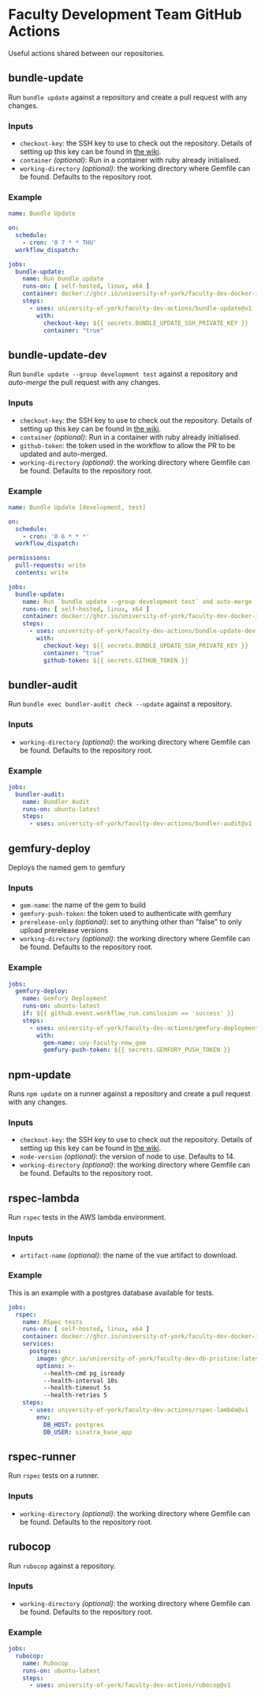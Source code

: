# Faculty Development Team GitHub Actions

Useful actions shared between our repositories.

## bundle-update

Run `bundle update` against a repository and create a pull request with any changes.

### Inputs

* `checkout-key`: the SSH key to use to check out the repository.
  Details of setting up this key can be found in [the wiki](https://wiki.york.ac.uk/display/ittechdocs/Faculty+Dev%3A+New+Github+Repository).
* `container` _(optional)_: Run in a container with ruby already initialised. 
* `working-directory` _(optional)_: the working directory where Gemfile can be found. Defaults to the repository root.

### Example

```yaml
name: Bundle Update

on:
  schedule:
    - cron: '0 7 * * THU'
  workflow_dispatch:

jobs:
  bundle-update:
    name: Run bundle update
    runs-on: [ self-hosted, linux, x64 ]
    container: docker://ghcr.io/university-of-york/faculty-dev-docker-images/ci/aws-lambda-ruby-dev:2.7
    steps:
      - uses: university-of-york/faculty-dev-actions/bundle-update@v1
        with:
          checkout-key: ${{ secrets.BUNDLE_UPDATE_SSH_PRIVATE_KEY }}
          container: "true"
```

## bundle-update-dev

Run `bundle update --group development test` against a repository and _auto-merge_ the pull request with any changes.

### Inputs

* `checkout-key`: the SSH key to use to check out the repository.
  Details of setting up this key can be found in [the wiki](https://wiki.york.ac.uk/display/ittechdocs/Faculty+Dev%3A+New+Github+Repository).
* `container` _(optional)_: Run in a container with ruby already initialised.
* `github-token`: the token used in the workflow to allow the PR to be updated and auto-merged.
* `working-directory` _(optional)_: the working directory where Gemfile can be found. Defaults to the repository root.

### Example

```yaml
name: Bundle Update [development, test]

on:
  schedule:
    - cron: '0 6 * * *'
  workflow_dispatch:

permissions:
  pull-requests: write
  contents: write

jobs:
  bundle-update:
    name: Run `bundle update --group development test` and auto-merge
    runs-on: [ self-hosted, linux, x64 ]
    container: docker://ghcr.io/university-of-york/faculty-dev-docker-images/ci/aws-lambda-ruby-dev:2.7
    steps:
      - uses: university-of-york/faculty-dev-actions/bundle-update-dev-container@v1
        with:
          checkout-key: ${{ secrets.BUNDLE_UPDATE_SSH_PRIVATE_KEY }}
          container: "true"
          github-token: ${{ secrets.GITHUB_TOKEN }}
```

## bundler-audit

Run `bundle exec bundler-audit check --update` against a repository.

### Inputs

* `working-directory` _(optional)_: the working directory where Gemfile can be found. Defaults to the repository root.

### Example

```yaml
jobs:
  bundler-audit:
    name: Bundler Audit
    runs-on: ubuntu-latest
    steps:
      - uses: university-of-york/faculty-dev-actions/bundler-audit@v1
```

## gemfury-deploy

Deploys the named gem to gemfury

### Inputs

* `gem-name`: the name of the gem to build
* `gemfury-push-token`: the token used to authenticate with gemfury
* `prerelease-only` _(optional)_: set to anything other than "false" to only upload prerelease versions
* `working-directory` _(optional)_: the working directory where Gemfile can be found. Defaults to the repository root.

### Example

```yaml
jobs:
  gemfury-deploy:
    name: Gemfury Deployment
    runs-on: ubuntu-latest
    if: ${{ github.event.workflow_run.conclusion == 'success' }}
    steps:
      - uses: university-of-york/faculty-dev-actions/gemfury-deployment@v1
        with:
          gem-name: uoy-faculty-new_gem
          gemfury-push-token: ${{ secrets.GEMFURY_PUSH_TOKEN }}
```

## npm-update

Runs `npm update` on a runner against a repository and create a pull request with any changes.

### Inputs

* `checkout-key`: the SSH key to use to check out the repository.
  Details of setting up this key can be found in [the wiki](https://wiki.york.ac.uk/display/ittechdocs/Faculty+Dev%3A+New+Github+Repository).
* `node-version` _(optional)_: the version of node to use. Defaults to 14.
* `working-directory` _(optional)_: the working directory where Gemfile can be found. Defaults to the repository root.

## rspec-lambda

Run `rspec` tests in the AWS lambda environment.

### Inputs

* `artifact-name` _(optional)_: the name of the vue artifact to download.

### Example

This is an example with a postgres database available for tests.

```yaml
jobs:
  rspec:
    name: RSpec tests
    runs-on: [ self-hosted, linux, x64 ]
    container: docker://ghcr.io/university-of-york/faculty-dev-docker-images/ci/aws-lambda-ruby-dev:2.7
    services:
      postgres:
        image: ghcr.io/university-of-york/faculty-dev-db-pristine:latest
        options: >-
          --health-cmd pg_isready
          --health-interval 10s
          --health-timeout 5s
          --health-retries 5
    steps:
      - uses: university-of-york/faculty-dev-actions/rspec-lambda@v1
        env:
          DB_HOST: postgres
          DB_USER: sinatra_base_app
```

## rspec-runner

Run `rspec` tests on a runner.

### Inputs

* `working-directory` _(optional)_: the working directory where Gemfile can be found. Defaults to the repository root.

## rubocop

Run `rubocop` against a repository.

### Inputs

* `working-directory` _(optional)_: the working directory where Gemfile can be found. Defaults to the repository root.

### Example

```yaml
jobs:
  rubocop:
    name: Rubocop
    runs-on: ubuntu-latest
    steps:
      - uses: university-of-york/faculty-dev-actions/rubocop@v1
```
